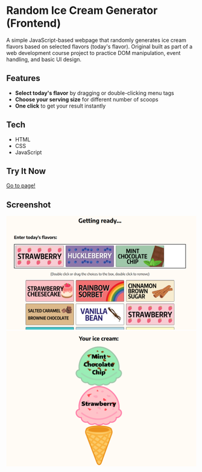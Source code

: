 # Random Ice Cream Generator (Frontend)

A simple JavaScript-based webpage that randomly generates ice cream flavors based on selected flavors (today's flavor).
Original built as part of a web development course project to practice DOM manipulation, event handling, and basic UI design.

## Features
- **Select today's flavor** by dragging or double-clicking menu tags 
- **Choose your serving size** for different number of scoops
- **One click** to get your result instantly

## Tech
- HTML
- CSS
- JavaScript

## Try It Now
[Go to page!](https://yvonne-wang-82.github.io/random-ic-generator-frontend/)

## Screenshot
![Screenshot of choosing flavor section](Screenshot1.png)
![Screenshot of result](Screenshot2.png)

